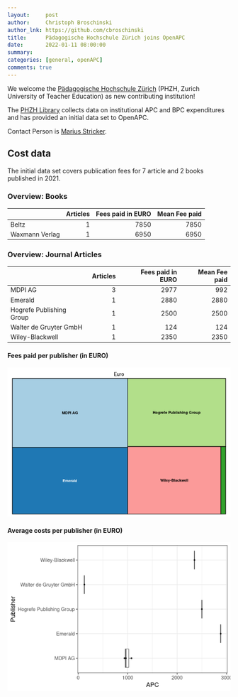 ```yaml
---
layout:     post
author:     Christoph Broschinski
author_lnk: https://github.com/cbroschinski
title:      Pädagogische Hochschule Zürich joins OpenAPC
date:       2022-01-11 08:00:00
summary:    
categories: [general, openAPC]
comments: true
---
```





We welcome the [Pädagogische Hochschule Zürich](https://phzh.ch/en/) (PHZH, Zurich University of Teacher Education) as new contributing institution!

The [PHZH Library](https://phzh.ch/de/Dienstleistungen/Bibliothek/) collects data on institutional APC and BPC expenditures and has provided an initial data set to OpenAPC.

Contact Person is [Marius Stricker](mailto:marius.stricker@phzh.ch).

## Cost data



The initial data set covers publication fees for 7 article and 2 books published in 2021.

### Overview: Books


|               | Articles| Fees paid in EURO| Mean Fee paid|
|:--------------|--------:|-----------------:|-------------:|
|Beltz          |        1|              7850|          7850|
|Waxmann Verlag |        1|              6950|          6950|

### Overview: Journal Articles


|                         | Articles| Fees paid in EURO| Mean Fee paid|
|:------------------------|--------:|-----------------:|-------------:|
|MDPI AG                  |        3|              2977|           992|
|Emerald                  |        1|              2880|          2880|
|Hogrefe Publishing Group |        1|              2500|          2500|
|Walter de Gruyter GmbH   |        1|               124|           124|
|Wiley-Blackwell          |        1|              2350|          2350|

#### Fees paid per publisher (in EURO)

![plot of chunk tree_phzh_2022_01_11_full](/figure/tree_phzh_2022_01_11_full-1.png)


####  Average costs per publisher (in EURO)

![plot of chunk box_phzh_2022_01_11_publisher_full](/figure/box_phzh_2022_01_11_publisher_full-1.png)

